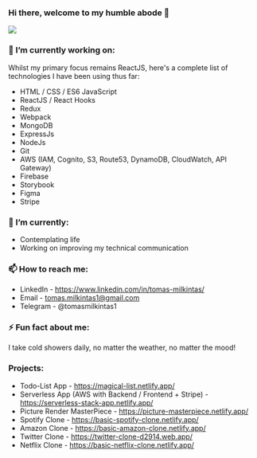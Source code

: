 ### Hi there, welcome to my humble abode 👋


<a href="https://tommi.netlify.app/" target="_blank"><img src="https://img.icons8.com/fluent/96/000000/portfolio.png"/></a>


### 🔭 I’m currently working on:
Whilst my primary focus remains ReactJS, here's a complete list of technologies I have been using thus far:
- HTML / CSS / ES6 JavaScript
- ReactJS / React Hooks
- Redux
- Webpack
- MongoDB
- ExpressJs
- NodeJs
- Git
- AWS (IAM, Cognito, S3, Route53, DynamoDB, CloudWatch, API Gateway)
- Firebase
- Storybook
- Figma
- Stripe

### 🌱 I’m currently:
- Contemplating life
- Working on improving my technical communication

### 📫 How to reach me:
- LinkedIn - https://www.linkedin.com/in/tomas-milkintas/
- Email - tomas.milkintas1@gmail.com
- Telegram - @tomasmilkintas1

### ⚡ Fun fact about me: 
I take cold showers daily, no matter the weather, no matter the mood! 

### Projects:

- Todo-List App - https://magical-list.netlify.app/
- Serverless App (AWS with Backend / Frontend + Stripe) - https://serverless-stack-app.netlify.app/
- Picture Render MasterPiece - https://picture-masterpiece.netlify.app/
- Spotify Clone - https://basic-spotify-clone.netlify.app/
- Amazon Clone - https://basic-amazon-clone.netlify.app/
- Twitter Clone - https://twitter-clone-d2914.web.app/
- Netflix Clone - https://basic-netflix-clone.netlify.app/



<!--
**tomasmilkintas/tomasmilkintas** is a ✨ _special_ ✨ repository because its `README.md` (this file) appears on your GitHub profile.

Here are some ideas to get you started:

- 🔭 I’m currently working on ...
- 🌱 I’m currently learning ...
- 👯 I’m looking to collaborate on ...
- 🤔 I’m looking for help with ...
- 💬 Ask me about ...
- 📫 How to reach me: ...
- 😄 Pronouns: ...
- ⚡ Fun fact: ...
-->
